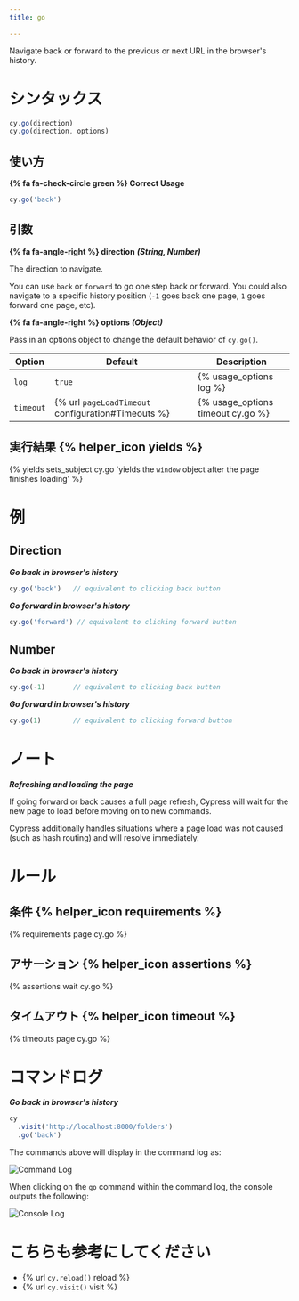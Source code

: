 ```yaml
---
title: go

---
```


Navigate back or forward to the previous or next URL in the browser's history.


# シンタックス

```javascript
cy.go(direction)
cy.go(direction, options)
```

## 使い方

**{% fa fa-check-circle green %} Correct Usage**

```javascript
cy.go('back')    
```

## 引数

**{% fa fa-angle-right %} direction** ***(String, Number)***

The direction to navigate.

You can use `back` or `forward` to go one step back or forward. You could also navigate to a specific history position (`-1` goes back one page, `1` goes forward one page, etc).

**{% fa fa-angle-right %} options** ***(Object)***

Pass in an options object to change the default behavior of `cy.go()`.

Option | Default | Description
--- | --- | ---
`log` | `true` | {% usage_options log %}
`timeout` | {% url `pageLoadTimeout` configuration#Timeouts %} | {% usage_options timeout cy.go %}

## 実行結果 {% helper_icon yields %}

{% yields sets_subject cy.go 'yields the `window` object after the page finishes loading' %}

# 例

## Direction

***Go back in browser's history***

```javascript
cy.go('back')   // equivalent to clicking back button
```

***Go forward in browser's history***

```javascript
cy.go('forward') // equivalent to clicking forward button
```

## Number

***Go back in browser's history***

```javascript
cy.go(-1)       // equivalent to clicking back button
```

***Go forward in browser's history***

```javascript
cy.go(1)        // equivalent to clicking forward button
```

# ノート

***Refreshing and loading the page***

If going forward or back causes a full page refresh, Cypress will wait for the new page to load before moving on to new commands.

Cypress additionally handles situations where a page load was not caused (such as hash routing) and will resolve immediately.

# ルール

## 条件 {% helper_icon requirements %}

{% requirements page cy.go %}

## アサーション {% helper_icon assertions %}

{% assertions wait cy.go %}

## タイムアウト {% helper_icon timeout %}

{% timeouts page cy.go %}

# コマンドログ

***Go back in browser's history***

```javascript
cy
  .visit('http://localhost:8000/folders')
  .go('back')
```

The commands above will display in the command log as:

![Command Log](/img/api/go/test-showing-go-back-browser-button.png)

When clicking on the `go` command within the command log, the console outputs the following:

![Console Log](/img/api/go/window-is-logged-when-go-back-in-browser-history.png)

# こちらも参考にしてください

- {% url `cy.reload()` reload %}
- {% url `cy.visit()` visit %}
